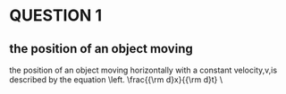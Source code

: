 # QUESTION 1

## the position of an object moving 

the position of an object moving horizontally with a constant velocity,v,is described by the equation
\left. \frac{{\rm d}x}{{\rm d}t} \

